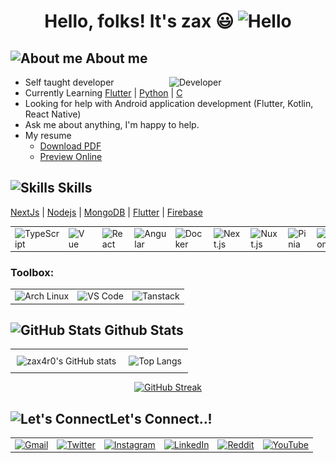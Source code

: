 <h1 align="center"><b>Hello, folks! It's zax 😃</b> <img src="https://media.giphy.com/media/hvRJCLFzcasrR4ia7z/giphy.gif" width="35" title="Hello"></h1>

## <picture><img src="https://media.giphy.com/media/RqXiytZsYiwniqQc4b/giphy.gif" width="38" title="About me"></picture> **About me**

<picture> <img align="right" src="https://media.giphy.com/media/E3cAxPU82HUZrZ2nGG/giphy.gif" width="250px" title="Developer"></picture>

- Self taught developer
- Currently Learning [Flutter](https://flutter.dev/) | [Python](https://www.python.org/) | [C](https://www.learn-c.org/)
- Looking for help with Android application development (Flutter, Kotlin, React Native)
- Ask me about anything, I'm happy to help.
- My resume
  - [Download PDF](https://drive.google.com/file/d/1EXqZGYm2tcFH8la4ADOhlYIO-FTqsGnI/view?usp=sharing)
  - [Preview Online](https://gist.github.com/zax4r0/72e880ce601e7895db402eef377934db)

## <img src="https://media2.giphy.com/media/QssGEmpkyEOhBCb7e1/giphy.gif?cid=ecf05e47a0n3gi1bfqntqmob8g9aid1oyj2wr3ds3mg700bl&rid=giphy.gif" width="25" title="Skills"><b> Skills</b>

[NextJs](https://nextjs.org/) |
[Nodejs](https://nodejs.org/) |
[MongoDB](https://www.mongodb.com/) |
[Flutter](https://flutter.dev/) |
[Firebase](https://firebase.google.com/)

<table>
  <tr>
    <td><img title="TypeScript" src="https://cdn.iconscout.com/icon/free/png-512/free-typescript-1174965.png?f=webp&w=256" width="50" alt="TypeScript"></td>
    <td><img title="Vue" src="https://img.icons8.com/?size=256&id=rY6agKizO9eb&format=png" width="50" alt="Vue"></td>
    <td><img title="JavaScript" src="https://raw.githubusercontent.com/github/explore/80688e429a7d4ef2fca1e82350fe8e3517d3494d/topics/javascript/javascript.png" width="50" alt="JavaScript"></td>
    <td><img title="React" src="https://cdn.freebiesupply.com/logos/large/2x/react-1-logo-png-transparent.png" width="50" alt="React"></td>
    <td><img title="Angular" src="https://upload.wikimedia.org/wikipedia/commons/thumb/c/cf/Angular_full_color_logo.svg/2048px-Angular_full_color_logo.svg.png" width="50" alt="Angular"></td>
    <td><img title="Docker" src="https://img.icons8.com/?size=256&id=cdYUlRaag9G9&format=png" width="50" alt="Docker"></td>
    <td><img title="Next.js" src="https://img.icons8.com/?size=256&id=MWiBjkuHeMVq&format=png" width="50" alt="Next.js"></td>
    <td><img title="Nuxt.js" src="https://img.icons8.com/?size=256&id=nvrsJYs7j9Vb&format=png" width="50" alt="Nuxt.js"></td>
    <td><img title="Pinia" src="https://pinia.vuejs.org/logo.svg" width="40" alt="Pinia"></td>
    <td><img title="Python" src="https://img.icons8.com/?size=256&id=13441&format=png" width="50" alt="Python"></td>
    <td><img title="Tanstack" src="https://avatars.githubusercontent.com/u/72518640?s=200&v=4" width="50" alt="Tanstack"></td>
    <td><img title="Flutter" src="https://docs.flutter.dev/assets/images/branding/flutter/logo+text/horizontal/default.svg" width="120" alt="Flutter"></td>
  </tr>
</table>

<h3>Toolbox:</h3>

<table>
  <tr>
    <td><img title="Arch Linux" src="https://avatars.githubusercontent.com/u/4673648?s=200&v=4" width="50" alt="Arch Linux"></td>
    <td><img title="VS Code" src="https://img.icons8.com/?size=256&id=0OQR1FYCuA9f&format=png" width="60" alt="VS Code"></td>
    <td><img title="Tanstack" src="https://avatars.githubusercontent.com/u/72518640?s=200&v=4" width="60" alt="Tanstack"></td>
  </tr>
</table>

## <img src="https://media.giphy.com/media/cj87CxfRtrUifF3Ryk/giphy.gif" width="35" title="GitHub Stats"><b> Github Stats </b>

<div align="center">
<table>
  <tr>
    <td align="center" style="padding: 10px;">
      <img title="GitHub Stats" src="https://github-readme-stats-eosin-eight-55.vercel.app/api/?username=zax4r0&theme=highcontrast&count_private=true&include_all_commits=true&show_icons=true&show=reviews,discussions_started,discussions_answered,prs_merged,prs_merged_percentage&rank_icon=percentile&border_color=2e4058&title_color=fff&icon_color=79ff97&text_color=9f9f9f&bg_color=151515" alt="zax4r0's GitHub stats">
    </td>
    <td align="center" style="padding: 10px;">
      <img title="Top Languages" src="https://github-readme-stats-eosin-eight-55.vercel.app/api/top-langs/?username=zax4r0&layout=donut&theme=highcontrast&langs_private=true&include_all_commits=true&hide=css&size_weight=0.5&count_weight=0.5&langs_count=8&title_color=fff&icon_color=79ff97&text_color=9f9f9f&bg_color=151515" alt="Top Langs">
    </td>
  </tr>
</table>

[![GitHub Streak](https://github-readme-streak-stats-five-wheat.vercel.app?user=zax4r0&theme=whatsapp-dark2)](https://git.io/streak-stats)
</div>

## <img src="https://media.giphy.com/media/ZkoseoSVGIBmXTnWq8/giphy.gif" width="80" title="Let's Connect"><b>Let's Connect..!</b>

<div align="center">
<table>
  <tr>
    <td><a href="mailto:zax4r0@gmail.com"><img width="40" title="Gmail" src="https://img.icons8.com/?size=256&id=P7UIlhbpWzZm&format=png" alt="Gmail"></a></td>
    <td><a href="https://twitter.com/zax4r0"><img width="50" title="Twitter" src="https://cdn.iconscout.com/icon/free/png-512/free-twitter-x-9581782-7740647.png?f=webp&w=256" alt="Twitter"></a></td>
    <td><a href="https://www.instagram.com/zax4r0/"><img width="40" title="Instagram" src="https://img.icons8.com/?size=256&id=ZRiAFreol5mE&format=png" alt="Instagram"></a></td>
    <td><a href="https://www.linkedin.com/in/vishwashegde4"><img width="40" title="LinkedIn" src="https://img.icons8.com/?size=256&id=13930&format=png" alt="LinkedIn"></a></td>
    <td><a href="https://www.reddit.com/user/zax4r0"><img width="40" title="Reddit" src="https://img.icons8.com/?size=256&id=kshUdu5u4FCX&format=png" alt="Reddit"></a></td>
    <td><a href="https://www.youtube.com/channel/UC30sAkZbgtshKrKOAEvBwDw"><img width="40" title="YouTube" src="https://img.icons8.com/?size=256&id=3lD0uoEr2qZa&format=png" alt="YouTube"></a></td>
  </tr>
</table>
</div>
